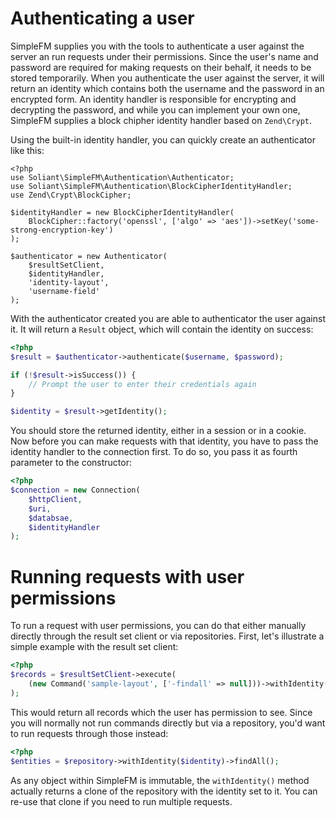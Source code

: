 # Authenticating a user

SimpleFM supplies you with the tools to authenticate a user against the server an run requests under their permissions.
Since the user's name and password are required for making requests on their behalf, it needs to be stored temporarily.
When you authenticate the user against the server, it will return an identity which contains both the username and the
password in an encrypted form. An identity handler is responsible for encrypting and decrypting the password, and while
you can implement your own one, SimpleFM supplies a block chipher identity handler based on `Zend\Crypt`.

Using the built-in identity handler, you can quickly create an authenticator like this:

```
<?php
use Soliant\SimpleFM\Authentication\Authenticator;
use Soliant\SimpleFM\Authentication\BlockCipherIdentityHandler;
use Zend\Crypt\BlockCipher;

$identityHandler = new BlockCipherIdentityHandler(
    BlockCipher::factory('openssl', ['algo' => 'aes'])->setKey('some-strong-encryption-key')
);

$authenticator = new Authenticator(
    $resultSetClient,
    $identityHandler,
    'identity-layout',
    'username-field'
);
```

With the authenticator created you are able to authenticator the user against it. It will return a `Result` object,
which will contain the identity on success:

```php
<?php
$result = $authenticator->authenticate($username, $password);

if (!$result->isSuccess()) {
    // Prompt the user to enter their credentials again
}

$identity = $result->getIdentity();
```

You should store the returned identity, either in a session or in a cookie. Now before you can make requests with that
identity, you have to pass the identity handler to the connection first. To do so, you pass it as fourth parameter to
the constructor:

```php
<?php
$connection = new Connection(
    $httpClient,
    $uri,
    $databsae,
    $identityHandler
);
```

# Running requests with user permissions

To run a request with user permissions, you can do that either manually directly through the result set client or via
repositories. First, let's illustrate a simple example with the result set client:

```php
<?php
$records = $resultSetClient->execute(
    (new Command('sample-layout', ['-findall' => null]))->withIdentity($identity)
);
```

This would return all records which the user has permission to see. Since you will normally not run commands directly
but via a repository, you'd want to run requests through those instead:

```php
<?php
$entities = $repository->withIdentity($identity)->findAll();
```

As any object within SimpleFM is immutable, the `withIdentity()` method actually returns a clone of the repository with
the identity set to it. You can re-use that clone if you need to run multiple requests.

